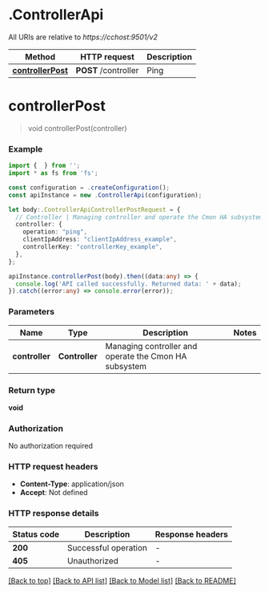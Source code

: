 # .ControllerApi

All URIs are relative to *https://cchost:9501/v2*

Method | HTTP request | Description
------------- | ------------- | -------------
[**controllerPost**](ControllerApi.md#controllerPost) | **POST** /controller | Ping | Heartbeat | etc


# **controllerPost**
> void controllerPost(controller)


### Example


```typescript
import {  } from '';
import * as fs from 'fs';

const configuration = .createConfiguration();
const apiInstance = new .ControllerApi(configuration);

let body:.ControllerApiControllerPostRequest = {
  // Controller | Managing controller and operate the Cmon HA subsystem
  controller: {
    operation: "ping",
    clientIpAddress: "clientIpAddress_example",
    controllerKey: "controllerKey_example",
  },
};

apiInstance.controllerPost(body).then((data:any) => {
  console.log('API called successfully. Returned data: ' + data);
}).catch((error:any) => console.error(error));
```


### Parameters

Name | Type | Description  | Notes
------------- | ------------- | ------------- | -------------
 **controller** | **Controller**| Managing controller and operate the Cmon HA subsystem |


### Return type

**void**

### Authorization

No authorization required

### HTTP request headers

 - **Content-Type**: application/json
 - **Accept**: Not defined


### HTTP response details
| Status code | Description | Response headers |
|-------------|-------------|------------------|
**200** | Successful operation |  -  |
**405** | Unauthorized |  -  |

[[Back to top]](#) [[Back to API list]](README.md#documentation-for-api-endpoints) [[Back to Model list]](README.md#documentation-for-models) [[Back to README]](README.md)


